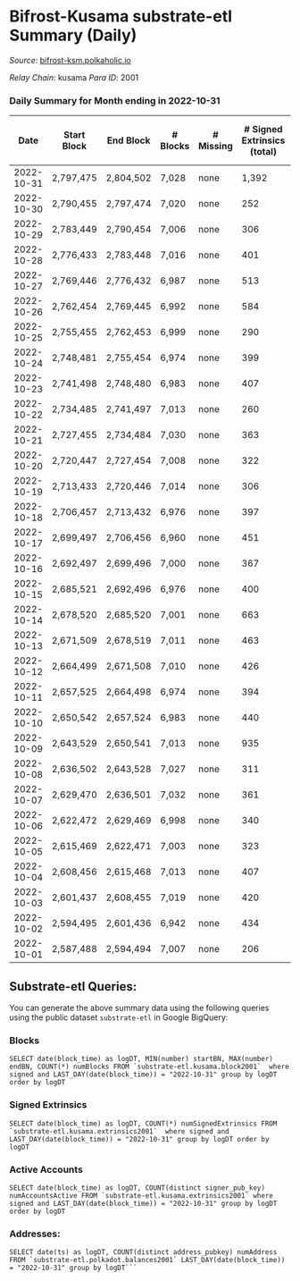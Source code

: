 # Bifrost-Kusama substrate-etl Summary (Daily)

_Source_: [bifrost-ksm.polkaholic.io](https://bifrost-ksm.polkaholic.io)

*Relay Chain*: kusama
*Para ID*: 2001



### Daily Summary for Month ending in 2022-10-31


| Date | Start Block | End Block | # Blocks | # Missing | # Signed Extrinsics (total) | # Active Accounts | # Addresses with Balances | # Events | # Transfers | # XCM Transfers In | # XCM Transfers Out |
| ---- | ----------- | --------- | -------- | --------- | --------------------------- | ----------------- | ------------------------- | -------- | ----------- | ------------------ | ------------------- |
| 2022-10-31 | 2,797,475 | 2,804,502 | 7,028 | none | 1,392 | 308 | 100,561 | 53,231 | 14,892 ($510,432) | 107 ($141,042) | 48 ($27,402.00) |
| 2022-10-30 | 2,790,455 | 2,797,474 | 7,020 | none | 252 | 68 | 100,553 | 45,972 | 14,893 ($17,564.40) | 13 ($1,648.98) | 16 ($1,893.29) |
| 2022-10-29 | 2,783,449 | 2,790,454 | 7,006 | none | 306 | 75 |  | 46,240 | 14,880 ($52,192.30) | 11 ($1,264.53) | 23 ($18,274.31) |
| 2022-10-28 | 2,776,433 | 2,783,448 | 7,016 | none | 401 | 102 | 100,545 | 44,801 | 13,808 ($594,252) | 27 ($232,302) | 18 ($2,218.36) |
| 2022-10-27 | 2,769,446 | 2,776,432 | 6,987 | none | 513 | 90 |  | 48,143 | 15,065 ($120,166) | 29 ($6,173.58) | 28 ($14,430.27) |
| 2022-10-26 | 2,762,454 | 2,769,445 | 6,992 | none | 584 | 111 |  | 48,731 | 15,265 ($195,471) | 46 ($11,779.61) | 45 ($11,526.24) |
| 2022-10-25 | 2,755,455 | 2,762,453 | 6,999 | none | 290 | 67 |  | 43,825 | 13,704 ($104,788) | 16 ($854.06) | 24 ($45,634.00) |
| 2022-10-24 | 2,748,481 | 2,755,454 | 6,974 | none | 399 | 100 | 100,528 | 47,117 | 15,010 ($39,880.37) | 26 ($5,645.27) | 31 ($5,152.50) |
| 2022-10-23 | 2,741,498 | 2,748,480 | 6,983 | none | 407 | 83 | 100,524 | 46,968 | 14,982 ($104,833) | 23 ($5,702.90) | 22 ($10,841.21) |
| 2022-10-22 | 2,734,485 | 2,741,497 | 7,013 | none | 260 | 68 |  | 43,350 | 13,599 ($21,685.61) | 9 ($3,327.24) | 11 ($4,820.33) |
| 2022-10-21 | 2,727,455 | 2,734,484 | 7,030 | none | 363 | 91 |  | 46,856 | 14,907 ($29,167.21) | 35 ($9,361.70) | 32 ($8,883.37) |
| 2022-10-20 | 2,720,447 | 2,727,454 | 7,008 | none | 322 | 85 |  | 46,303 | 14,856 ($28,255.83) | 19 ($2,268.43) | 31 ($6,726.34) |
| 2022-10-19 | 2,713,433 | 2,720,446 | 7,014 | none | 306 | 79 |  | 43,633 | 13,590 ($42,813.74) | 15 ($2,180.84) | 24 ($16,425.81) |
| 2022-10-18 | 2,706,457 | 2,713,432 | 6,976 | none | 397 | 107 |  | 46,792 | 14,875 ($47,181.02) | 16 ($5,288.81) | 24 ($7,903.92) |
| 2022-10-17 | 2,699,497 | 2,706,456 | 6,960 | none | 451 | 101 | 100,490 | 47,222 | 14,977 ($115,360) | 20 ($5,377.40) | 31 ($24,412.75) |
| 2022-10-16 | 2,692,497 | 2,699,496 | 7,000 | none | 367 | 79 | 100,488 | 43,995 | 13,531 ($74,391.61) | 27 ($11,706.02) | 25 ($16,595.31) |
| 2022-10-15 | 2,685,521 | 2,692,496 | 6,976 | none | 400 | 108 | 100,483 | 46,743 | 14,815 ($94,721.73) | 51 ($8,007.03) | 49 ($14,149.47) |
| 2022-10-14 | 2,678,520 | 2,685,520 | 7,001 | none | 663 | 131 | 100,479 | 48,822 | 15,064 ($869,254) | 62 ($27,558.15) | 50 ($25,056.48) |
| 2022-10-13 | 2,671,509 | 2,678,519 | 7,011 | none | 463 | 97 |  | 44,940 | 13,610 ($107,846) | 48 ($15,151.15) | 60 ($28,415.95) |
| 2022-10-12 | 2,664,499 | 2,671,508 | 7,010 | none | 426 | 76 | 100,467 | 46,800 | 14,621 ($23,110.41) | 18 ($14,016.87) | 26 ($8,433.42) |
| 2022-10-11 | 2,657,525 | 2,664,498 | 6,974 | none | 394 | 79 | 100,466 | 46,497 | 14,584 ($68,847.77) | 27 ($3,977.33) | 31 ($11,387.61) |
| 2022-10-10 | 2,650,542 | 2,657,524 | 6,983 | none | 440 | 88 | 100,463 | 44,358 | 13,395 ($40,140.24) | 10 ($784.60) | 21 ($13,199.13) |
| 2022-10-09 | 2,643,529 | 2,650,541 | 7,013 | none | 935 | 85 | 100,457 | 48,844 | 14,501 ($37,619.26) | 12 ($1,116.39) | 17 ($2,773.01) |
| 2022-10-08 | 2,636,502 | 2,643,528 | 7,027 | none | 311 | 69 | 100,453 | 45,629 | 14,496 ($29,452.19) | 26 ($7,245.92) | 30 ($6,229.09) |
| 2022-10-07 | 2,629,470 | 2,636,501 | 7,032 | none | 361 | 79 | 100,447 | 43,536 | 13,314 ($81,655.51) | 17 ($5,088.98) | 19 ($16,610.27) |
| 2022-10-06 | 2,622,472 | 2,629,469 | 6,998 | none | 340 | 78 | 100,441 | 45,741 | 14,445 ($44,649.22) | 26 ($5,348.42) | 18 ($1,913.97) |
| 2022-10-05 | 2,615,469 | 2,622,471 | 7,003 | none | 323 | 84 | 100,432 | 45,578 | 14,440 ($33,237.83) | 21 ($3,080.84) | 28 ($4,183.23) |
| 2022-10-04 | 2,608,456 | 2,615,468 | 7,013 | none | 407 | 103 | 100,425 | 43,875 | 13,377 ($45,585.13) | 30 ($6,300.34) | 39 ($23,022.39) |
| 2022-10-03 | 2,601,437 | 2,608,455 | 7,019 | none | 420 | 114 |  | 46,213 | 14,544 ($72,219.87) | 21 ($14,714.84) | 27 ($4,262.99) |
| 2022-10-02 | 2,594,495 | 2,601,436 | 6,942 | none | 434 | 107 |  | 45,853 | 14,381 ($179,654) | 22 ($7,855.59) | 29 ($8,641.88) |
| 2022-10-01 | 2,587,488 | 2,594,494 | 7,007 | none | 206 | 56 |  | 42,225 | 13,209 ($40,283.44) | 7 ($487.32) | 12 ($811.76) |

## Substrate-etl Queries:
You can generate the above summary data using the following queries using the public dataset `substrate-etl` in Google BigQuery:


### Blocks
```
SELECT date(block_time) as logDT, MIN(number) startBN, MAX(number) endBN, COUNT(*) numBlocks FROM `substrate-etl.kusama.block2001`  where signed and LAST_DAY(date(block_time)) = "2022-10-31" group by logDT order by logDT
```


### Signed Extrinsics
```
SELECT date(block_time) as logDT, COUNT(*) numSignedExtrinsics FROM `substrate-etl.kusama.extrinsics2001`  where signed and LAST_DAY(date(block_time)) = "2022-10-31" group by logDT order by logDT
```


### Active Accounts
```
SELECT date(block_time) as logDT, COUNT(distinct signer_pub_key) numAccountsActive FROM `substrate-etl.kusama.extrinsics2001` where signed and LAST_DAY(date(block_time)) = "2022-10-31" group by logDT order by logDT
```


### Addresses:
```
SELECT date(ts) as logDT, COUNT(distinct address_pubkey) numAddress FROM `substrate-etl.polkadot.balances2001` LAST_DAY(date(block_time)) = "2022-10-31" group by logDT```


